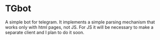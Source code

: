 # TGbot
A simple bot for telegram. It implements a simple parsing mechanism that works only with html pages, not JS.
For JS it will be necessary to make a separate client and I plan to do it soon.
